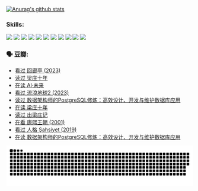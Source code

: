 
[![Anurag's github stats](https://github-readme-stats.vercel.app/api?username=w940853815)](https://github.com/anuraghazra/github-readme-stats)

### Skills:

<code><img height="32" src="https://cdn.jsdelivr.net/npm/simple-icons@v5/icons/python.svg"></code>
<code><img height="32" src="https://cdn.jsdelivr.net/npm/simple-icons@v5/icons/javascript.svg"></code>
<code><img height="32" src="https://cdn.jsdelivr.net/npm/simple-icons@v5/icons/django.svg"></code>
<code><img height="32" src="https://cdn.jsdelivr.net/npm/simple-icons@v5/icons/flask.svg"></code>
<code><img height="32" src="https://cdn.jsdelivr.net/npm/simple-icons@v5/icons/vuetify.svg"></code>
<code><img height="32" src="https://cdn.jsdelivr.net/npm/simple-icons@v5/icons/git.svg"></code>
<code><img height="32" src="https://cdn.jsdelivr.net/npm/simple-icons@v5/icons/docker.svg"></code>
<code><img height="32" src="https://cdn.jsdelivr.net/npm/simple-icons@v5/icons/postgresql.svg"></code>
<code><img height="32" src="https://cdn.jsdelivr.net/npm/simple-icons@v5/icons/elasticsearch.svg"></code>
<code><img height="32" src="https://cdn.jsdelivr.net/npm/simple-icons@v5/icons/macos.svg"></code>
<code><img height="32" src="https://cdn.jsdelivr.net/npm/simple-icons@v5/icons/linux.svg"></code>

### 🗣 豆瓣:

<!-- DOUBAN-ACTIVITIES:START -->
- [看过 回廊亭‎ (2023)](https://www.douban.com/people/136069238/status/4215992758/?_i=82885550)
- [读过 梁庄十年](https://www.douban.com/people/136069238/status/4206664969/?_i=82885551)
- [在读 AI·未来](https://www.douban.com/people/136069238/status/4206653520/?_i=82885551)
- [看过 流浪地球2‎ (2023)](https://www.douban.com/people/136069238/status/4199558549/?_i=82885551)
- [读过 数据架构师的PostgreSQL修炼：高效设计、开发与维护数据库应用](https://www.douban.com/people/136069238/status/4199451104/?_i=82885551)
- [在读 梁庄十年](https://www.douban.com/people/136069238/status/4198822794/?_i=82885551)
- [读过 出梁庄记](https://www.douban.com/people/136069238/status/4198821001/?_i=82885551)
- [在看 康熙王朝‎ (2001)](https://www.douban.com/people/136069238/status/4198508156/?_i=82885551)
- [看过 人格 Şahsiyet‎ (2019)](https://www.douban.com/people/136069238/status/4198163968/?_i=82885551)
- [在读 数据架构师的PostgreSQL修炼：高效设计、开发与维护数据库应用](https://www.douban.com/people/136069238/status/4195338884/?_i=82885551)
<!-- DOUBAN-ACTIVITIES:END -->


![Snake animation](https://raw.githubusercontent.com/w940853815/w940853815/output/github-contribution-grid-snake.svg)

<!--
**w940853815/w940853815** is a ✨ _special_ ✨ repository because its `README.md` (this file) appears on your GitHub profile.

Here are some ideas to get you started:

- 🔭 I’m currently working on ...
- 🌱 I’m currently learning ...
- 👯 I’m looking to collaborate on ...
- 🤔 I’m looking for help with ...
- 💬 Ask me about ...
- 📫 How to reach me: ...
- 😄 Pronouns: ...
- ⚡ Fun fact: ...
-->
